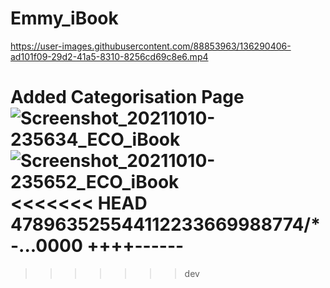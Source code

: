# Emmy_iBook

https://user-images.githubusercontent.com/88853963/136290406-ad101f09-29d2-41a5-8310-8256cd69c8e6.mp4

Added Categorisation Page
![Screenshot_20211010-235634_ECO_iBook](https://user-images.githubusercontent.com/42705476/136773104-00522ef9-b9a5-4a9f-bf3d-64a8cafe66d2.jpg)
![Screenshot_20211010-235652_ECO_iBook](https://user-images.githubusercontent.com/42705476/136773107-12e1acb0-beeb-472b-ad35-e31bea50d99b.jpg)
<<<<<<< HEAD
478963525544112233669988774/*-...0000
++++------
=======
>>>>>>> dev

